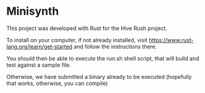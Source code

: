 # Minisynth

This project was developed with Rust for the Hive Rush project.

To install on your computer, if not already installed, visit https://www.rust-lang.org/learn/get-started and follow the instructions  there.

You should then be able to execute the run.sh shell script, that will build and test against a sample file.

Otherwise, we have submitted a binary already to  be executed (hopefully that works, otherwise, you can compile)
